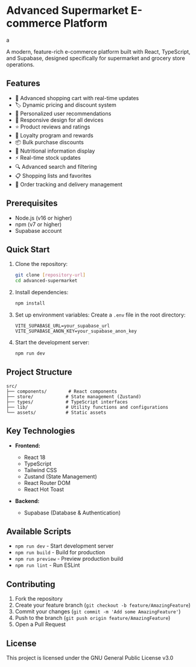 # Advanced Supermarket E-commerce Platform
a

A modern, feature-rich e-commerce platform built with React, TypeScript, and Supabase, designed specifically for supermarket and grocery store operations.

## Features

- 🛒 Advanced shopping cart with real-time updates
- 🏷️ Dynamic pricing and discount system
- 🎯 Personalized user recommendations
- 📱 Responsive design for all devices
- ⭐ Product reviews and ratings
- 🎁 Loyalty program and rewards
- 📦 Bulk purchase discounts
- 🥗 Nutritional information display
- ⚡ Real-time stock updates
- 🔍 Advanced search and filtering
- 📋 Shopping lists and favorites
- 🚚 Order tracking and delivery management

## Prerequisites

- Node.js (v16 or higher)
- npm (v7 or higher)
- Supabase account

## Quick Start

1. Clone the repository:
   ```bash
   git clone [repository-url]
   cd advanced-supermarket
   ```

2. Install dependencies:
   ```bash
   npm install
   ```

3. Set up environment variables:
   Create a `.env` file in the root directory:
   ```env
   VITE_SUPABASE_URL=your_supabase_url
   VITE_SUPABASE_ANON_KEY=your_supabase_anon_key
   ```

4. Start the development server:
   ```bash
   npm run dev
   ```

## Project Structure

```
src/
├── components/        # React components
├── store/            # State management (Zustand)
├── types/            # TypeScript interfaces
├── lib/              # Utility functions and configurations
└── assets/           # Static assets
```

## Key Technologies

- **Frontend:**
  - React 18
  - TypeScript
  - Tailwind CSS
  - Zustand (State Management)
  - React Router DOM
  - React Hot Toast

- **Backend:**
  - Supabase (Database & Authentication)

## Available Scripts

- `npm run dev` - Start development server
- `npm run build` - Build for production
- `npm run preview` - Preview production build
- `npm run lint` - Run ESLint

## Contributing

1. Fork the repository
2. Create your feature branch (`git checkout -b feature/AmazingFeature`)
3. Commit your changes (`git commit -m 'Add some AmazingFeature'`)
4. Push to the branch (`git push origin feature/AmazingFeature`)
5. Open a Pull Request


## License

This project is licensed under the GNU General Public License v3.0 
